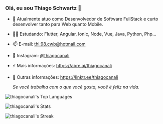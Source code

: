 ### Olá, eu sou Thiago Schwartz 👋

<!--
**thiagocanali/thiagocanali** is a ✨ _special_ ✨ repository because its `README.md` (this file) appears on your GitHub profile.
-->

- 🔭 Atualmente atuo como Desenvolvedor de Software FullStack e curto desenvolver tanto para Web quanto Mobile.
- 👨‍💻 Estudando: Flutter, Angular, Ionic, Node, Vue, Java, Python, Php...
- 📫 E-mail: thi.98.cwb@hotmail.com
- 📸 Instagram: [@thiagocanali](https://www.instagram.com/thiagocanali/)
- ⚡ Mais informações: https://abre.ai/thiagocanali
- 🌱 Outras informações: https://linktr.ee/thiagocanali

  *Se você trabalha com o que você gosta, você é feliz na vida.*

 ![thiagocanali's Top Languages](https://github-readme-stats.vercel.app/api/top-langs/?username=thiagocanali&theme=gotham&show_icons=true&hide_border=true&layout=compact)
 
![thiagocanali's Stats](https://github-readme-stats.vercel.app/api?username=thiagocanali&theme=gotham&show_icons=true&hide_border=true&count_private=true)

![thiagocanali's Streak](https://github-readme-streak-stats.herokuapp.com/?user=thiagocanali&theme=gotham&hide_border=true)
